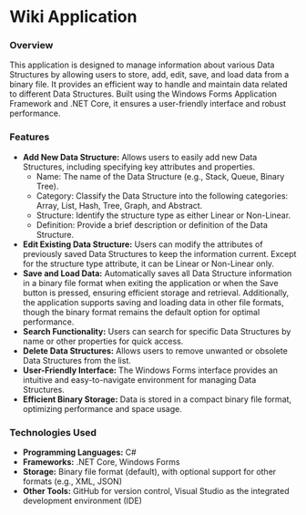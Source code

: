# Wiki Application

### Overview
This application is designed to manage information about various Data Structures by allowing users to store, add, edit, save, and load data from a binary file. It provides an efficient way to handle and maintain data related to different Data Structures. Built using the Windows Forms Application Framework and .NET Core, it ensures a user-friendly interface and robust performance.

### Features
 - **Add New Data Structure:** Allows users to easily add new Data Structures, including specifying key attributes and properties.
   * Name: The name of the Data Structure (e.g., Stack, Queue, Binary Tree).
   * Category: Classify the Data Structure into the following categories: Array, List, Hash, Tree, Graph, and Abstract.
   * Structure: Identify the structure type as either Linear or Non-Linear.
   * Definition: Provide a brief description or definition of the Data Structure.
 - **Edit Existing Data Structure:** Users can modify the attributes of previously saved Data Structures to keep the information current. Except for the structure type attribute, it can be Linear or Non-Linear only.
 - **Save and Load Data:** Automatically saves all Data Structure information in a binary file format when exiting the application or when the Save button is pressed, ensuring efficient storage and retrieval. Additionally, the application supports saving and loading data in other file formats, though the binary format remains the default option for optimal performance.
 - **Search Functionality:** Users can search for specific Data Structures by name or other properties for quick access.
 - **Delete Data Structures:** Allows users to remove unwanted or obsolete Data Structures from the list.
 - **User-Friendly Interface:** The Windows Forms interface provides an intuitive and easy-to-navigate environment for managing Data Structures.
 - **Efficient Binary Storage:** Data is stored in a compact binary file format, optimizing performance and space usage.

### Technologies Used
- **Programming Languages:** C#
- **Frameworks:** .NET Core, Windows Forms
- **Storage:** Binary file format (default), with optional support for other formats (e.g., XML, JSON)
- **Other Tools:** GitHub for version control, Visual Studio as the integrated development environment (IDE)
